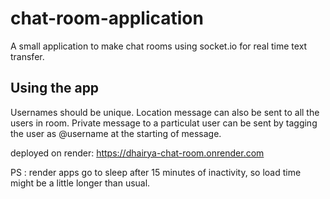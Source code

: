 # chat-room-application

A small application to make chat rooms using socket.io for real time text transfer.

## Using the app

Usernames should be unique.
Location message can also be sent to all the users in room.
Private message to a particulat user can be sent by tagging the user as @username at the starting of message.



deployed on render: 
https://dhairya-chat-room.onrender.com

PS : render apps go to sleep after 15 minutes of inactivity, so load time might be a little longer than usual.
